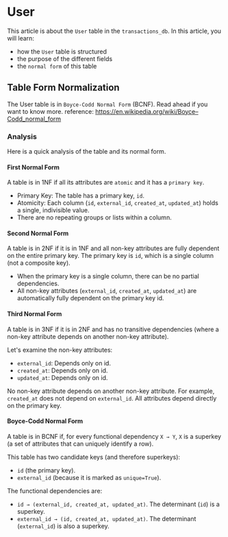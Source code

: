 # User

This article is about the `User` table in the `transactions_db`.
In this article, you will learn:
- how the `User` table is structured
- the purpose of the different fields
- the `normal form` of this table

## Table Form Normalization
The User table is in `Boyce-Codd Normal Form` (BCNF).
Read ahead if you want to know more.
reference: https://en.wikipedia.org/wiki/Boyce–Codd_normal_form

### Analysis

Here is a quick analysis of the table and its normal form.

#### First Normal Form
A table is in 1NF if all its attributes are `atomic` and it has a `primary key`.

- Primary Key: The table has a primary key, `id`.
- Atomicity: Each column (`id`, `external_id`, `created_at`, `updated_at`) holds a single, indivisible value.
- There are no repeating groups or lists within a column.

#### Second Normal Form
A table is in 2NF if it is in 1NF and all non-key attributes are fully dependent on the entire primary key.
The primary key is `id`, which is a single column (not a composite key).

- When the primary key is a single column, there can be no partial dependencies.
- All non-key attributes (`external_id`, `created_at`, `updated_at`) are automatically fully dependent on the primary key id.

#### Third Normal Form
A table is in 3NF if it is in 2NF and has no transitive dependencies (where a non-key attribute depends on another non-key attribute).

Let's examine the non-key attributes:
- `external_id`: Depends only on id.
- `created_at`: Depends only on id.
- `updated_at`: Depends only on id.

No non-key attribute depends on another non-key attribute.
For example, `created_at` does not depend on `external_id`.
All attributes depend directly on the primary key.

#### Boyce-Codd Normal Form
A table is in BCNF if, for every functional dependency `X → Y`, `X` is a superkey (a set of attributes that can uniquely identify a row).

This table has two candidate keys (and therefore superkeys):
- `id` (the primary key).
- `external_id` (because it is marked as `unique=True`).

The functional dependencies are:
- `id → (external_id, created_at, updated_at)`. The determinant (`id`) is a superkey.
- `external_id → (id, created_at, updated_at)`. The determinant (`external_id`) is also a superkey.